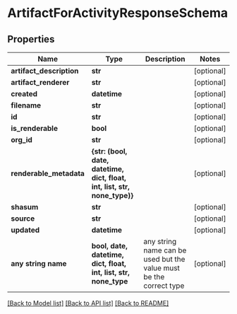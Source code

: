 # ArtifactForActivityResponseSchema


## Properties
Name | Type | Description | Notes
------------ | ------------- | ------------- | -------------
**artifact_description** | **str** |  | [optional] 
**artifact_renderer** | **str** |  | [optional] 
**created** | **datetime** |  | [optional] 
**filename** | **str** |  | [optional] 
**id** | **str** |  | [optional] 
**is_renderable** | **bool** |  | [optional] 
**org_id** | **str** |  | [optional] 
**renderable_metadata** | **{str: (bool, date, datetime, dict, float, int, list, str, none_type)}** |  | [optional] 
**shasum** | **str** |  | [optional] 
**source** | **str** |  | [optional] 
**updated** | **datetime** |  | [optional] 
**any string name** | **bool, date, datetime, dict, float, int, list, str, none_type** | any string name can be used but the value must be the correct type | [optional]

[[Back to Model list]](../README.md#documentation-for-models) [[Back to API list]](../README.md#documentation-for-api-endpoints) [[Back to README]](../README.md)


